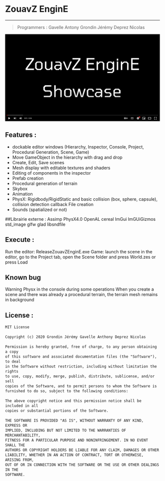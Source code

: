 # ZouavZ EnginE

-----

> Programmers :
> Gavelle Antony
> Grondin Jérémy
> Deprez Nicolas

<!--<div style="text-align:center">
    
</div>-->

[![Watch the video](media/ZouavZEnginE.png)](https://www.youtube.com/watch?v=dySbOfGVTKY&t=70s)

## Features :
- dockable editor windows (Hierarchy, Inspector, Console, Project, Procedural Generation, Scene, Game)
- Move GameObject in the hierarchy with drag and drop
- Create, Edit, Save scenes
- Mesh display with editable textures and shaders
- Editing of components in the inspector
- Prefab creation
- Procedural generation of terrain
- Skybox
- Animation
- PhysX: Rigidbody/RigidStatic and basic collision (box, sphere, capsule), collision detection callback
File creation
- Sounds (spatialized or not)


##Librairie externe : 
Assimp
PhysX4.0
OpenAL
cereal
ImGui
ImGUiGizmos
std_image
glfw
glad
libsndfile


## Execute : 
Run the editor: ReleaseZouavZEnginE.exe
Game: launch the scene in the editor, go to the Project tab, open the Scene folder and press World.zes or press Load

## Known bug
Warning Physx in the console during some operations
When you create a scene and there was already a procedural terrain, the terrain mesh remains in background 


## License :

    MIT License

    Copyright (c) 2020 Grondin Jérémy Gavelle Anthony Deprez Nicolas

    Permission is hereby granted, free of charge, to any person obtaining a copy
    of this software and associated documentation files (the "Software"), to deal
    in the Software without restriction, including without limitation the rights
    to use, copy, modify, merge, publish, distribute, sublicense, and/or sell
    copies of the Software, and to permit persons to whom the Software is
    furnished to do so, subject to the following conditions:

    The above copyright notice and this permission notice shall be included in all
    copies or substantial portions of the Software.

    THE SOFTWARE IS PROVIDED "AS IS", WITHOUT WARRANTY OF ANY KIND, EXPRESS OR
    IMPLIED, INCLUDING BUT NOT LIMITED TO THE WARRANTIES OF MERCHANTABILITY,
    FITNESS FOR A PARTICULAR PURPOSE AND NONINFRINGEMENT. IN NO EVENT SHALL THE
    AUTHORS OR COPYRIGHT HOLDERS BE LIABLE FOR ANY CLAIM, DAMAGES OR OTHER
    LIABILITY, WHETHER IN AN ACTION OF CONTRACT, TORT OR OTHERWISE, ARISING FROM,
    OUT OF OR IN CONNECTION WITH THE SOFTWARE OR THE USE OR OTHER DEALINGS IN THE
    SOFTWARE.
